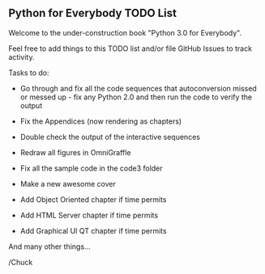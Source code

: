 Python for Everybody TODO List
------------------------------

Welcome to the under-construction book "Python 3.0 for Everybody".

Feel free to add things to this TODO list and/or file GitHub
Issues to track activity.

Tasks to do:

* Go through and fix all the code sequences that autoconversion 
missed or messed up - fix any Python 2.0 and then run the 
code to verify the output

* Fix the Appendices (now rendering as chapters)

* Double check the output of the interactive sequences

* Redraw all figures in OmniGraffle

* Fix all the sample code in the code3 folder

* Make a new awesome cover

* Add Object Oriented chapter if time permits

* Add HTML Server chapter if time permits

* Add Graphical UI QT chapter if time permits


And many other things...

/Chuck

